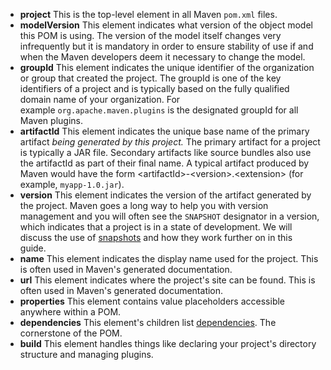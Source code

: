 - **project** This is the top-level element in all Maven `pom.xml` files.
- **modelVersion** This element indicates what version of the object model this POM is using. The version of the model itself changes very infrequently but it is mandatory in order to ensure stability of use if and when the Maven developers deem it necessary to change the model.
- **groupId** This element indicates the unique identifier of the organization or group that created the project. The groupId is one of the key identifiers of a project and is typically based on the fully qualified domain name of your organization. For example `org.apache.maven.plugins` is the designated groupId for all Maven plugins.
- **artifactId** This element indicates the unique base name of the primary artifact *being generated by this project.* The primary artifact for a project is typically a JAR file. Secondary artifacts like source bundles also use the artifactId as part of their final name. A typical artifact produced by Maven would have the form <artifactId\>-<version\>.<extension\> (for example, `myapp-1.0.jar`).
- **version** This element indicates the version of the artifact generated by the project. Maven goes a long way to help you with version management and you will often see the `SNAPSHOT` designator in a version, which indicates that a project is in a state of development. We will discuss the use of [snapshots](https://maven.apache.org/guides/getting-started/index.html#what-is-a-snapshot-version) and how they work further on in this guide.
- **name** This element indicates the display name used for the project. This is often used in Maven's generated documentation.
- **url** This element indicates where the project's site can be found. This is often used in Maven's generated documentation.
- **properties** This element contains value placeholders accessible anywhere within a POM.
- **dependencies** This element's children list [dependencies](https://maven.apache.org/pom.html#dependencies). The cornerstone of the POM.
- **build** This element handles things like declaring your project's directory structure and managing plugins.
